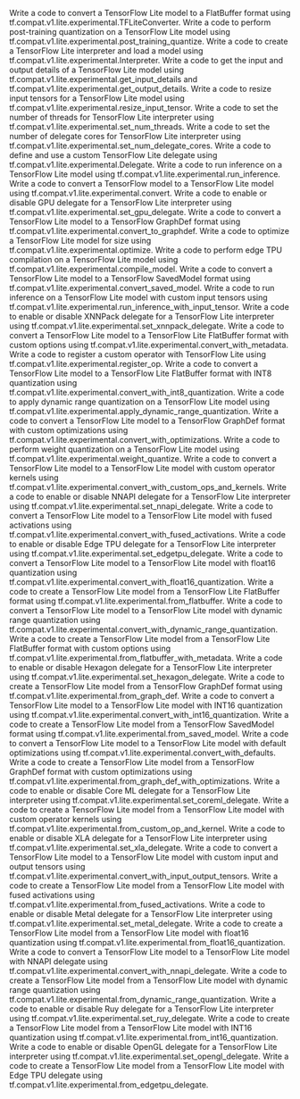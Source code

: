 
Write a code to convert a TensorFlow Lite model to a FlatBuffer format using tf.compat.v1.lite.experimental.TFLiteConverter.
Write a code to perform post-training quantization on a TensorFlow Lite model using tf.compat.v1.lite.experimental.post_training_quantize.
Write a code to create a TensorFlow Lite interpreter and load a model using tf.compat.v1.lite.experimental.Interpreter.
Write a code to get the input and output details of a TensorFlow Lite model using tf.compat.v1.lite.experimental.get_input_details and tf.compat.v1.lite.experimental.get_output_details.
Write a code to resize input tensors for a TensorFlow Lite model using tf.compat.v1.lite.experimental.resize_input_tensor.
Write a code to set the number of threads for TensorFlow Lite interpreter using tf.compat.v1.lite.experimental.set_num_threads.
Write a code to set the number of delegate cores for TensorFlow Lite interpreter using tf.compat.v1.lite.experimental.set_num_delegate_cores.
Write a code to define and use a custom TensorFlow Lite delegate using tf.compat.v1.lite.experimental.Delegate.
Write a code to run inference on a TensorFlow Lite model using tf.compat.v1.lite.experimental.run_inference.
Write a code to convert a TensorFlow model to a TensorFlow Lite model using tf.compat.v1.lite.experimental.convert.
Write a code to enable or disable GPU delegate for a TensorFlow Lite interpreter using tf.compat.v1.lite.experimental.set_gpu_delegate.
Write a code to convert a TensorFlow Lite model to a TensorFlow GraphDef format using tf.compat.v1.lite.experimental.convert_to_graphdef.
Write a code to optimize a TensorFlow Lite model for size using tf.compat.v1.lite.experimental.optimize.
Write a code to perform edge TPU compilation on a TensorFlow Lite model using tf.compat.v1.lite.experimental.compile_model.
Write a code to convert a TensorFlow Lite model to a TensorFlow SavedModel format using tf.compat.v1.lite.experimental.convert_saved_model.
Write a code to run inference on a TensorFlow Lite model with custom input tensors using tf.compat.v1.lite.experimental.run_inference_with_input_tensor.
Write a code to enable or disable XNNPack delegate for a TensorFlow Lite interpreter using tf.compat.v1.lite.experimental.set_xnnpack_delegate.
Write a code to convert a TensorFlow Lite model to a TensorFlow Lite FlatBuffer format with custom options using tf.compat.v1.lite.experimental.convert_with_metadata.
Write a code to register a custom operator with TensorFlow Lite using tf.compat.v1.lite.experimental.register_op.
Write a code to convert a TensorFlow Lite model to a TensorFlow Lite FlatBuffer format with INT8 quantization using tf.compat.v1.lite.experimental.convert_with_int8_quantization.
Write a code to apply dynamic range quantization on a TensorFlow Lite model using tf.compat.v1.lite.experimental.apply_dynamic_range_quantization.
Write a code to convert a TensorFlow Lite model to a TensorFlow GraphDef format with custom optimizations using tf.compat.v1.lite.experimental.convert_with_optimizations.
Write a code to perform weight quantization on a TensorFlow Lite model using tf.compat.v1.lite.experimental.weight_quantize.
Write a code to convert a TensorFlow Lite model to a TensorFlow Lite model with custom operator kernels using tf.compat.v1.lite.experimental.convert_with_custom_ops_and_kernels.
Write a code to enable or disable NNAPI delegate for a TensorFlow Lite interpreter using tf.compat.v1.lite.experimental.set_nnapi_delegate.
Write a code to convert a TensorFlow Lite model to a TensorFlow Lite model with fused activations using tf.compat.v1.lite.experimental.convert_with_fused_activations.
Write a code to enable or disable Edge TPU delegate for a TensorFlow Lite interpreter using tf.compat.v1.lite.experimental.set_edgetpu_delegate.
Write a code to convert a TensorFlow Lite model to a TensorFlow Lite model with float16 quantization using tf.compat.v1.lite.experimental.convert_with_float16_quantization.
Write a code to create a TensorFlow Lite model from a TensorFlow Lite FlatBuffer format using tf.compat.v1.lite.experimental.from_flatbuffer.
Write a code to convert a TensorFlow Lite model to a TensorFlow Lite model with dynamic range quantization using tf.compat.v1.lite.experimental.convert_with_dynamic_range_quantization.
Write a code to create a TensorFlow Lite model from a TensorFlow Lite FlatBuffer format with custom options using tf.compat.v1.lite.experimental.from_flatbuffer_with_metadata.
Write a code to enable or disable Hexagon delegate for a TensorFlow Lite interpreter using tf.compat.v1.lite.experimental.set_hexagon_delegate.
Write a code to create a TensorFlow Lite model from a TensorFlow GraphDef format using tf.compat.v1.lite.experimental.from_graph_def.
Write a code to convert a TensorFlow Lite model to a TensorFlow Lite model with INT16 quantization using tf.compat.v1.lite.experimental.convert_with_int16_quantization.
Write a code to create a TensorFlow Lite model from a TensorFlow SavedModel format using tf.compat.v1.lite.experimental.from_saved_model.
Write a code to convert a TensorFlow Lite model to a TensorFlow Lite model with default optimizations using tf.compat.v1.lite.experimental.convert_with_defaults.
Write a code to create a TensorFlow Lite model from a TensorFlow GraphDef format with custom optimizations using tf.compat.v1.lite.experimental.from_graph_def_with_optimizations.
Write a code to enable or disable Core ML delegate for a TensorFlow Lite interpreter using tf.compat.v1.lite.experimental.set_coreml_delegate.
Write a code to create a TensorFlow Lite model from a TensorFlow Lite model with custom operator kernels using tf.compat.v1.lite.experimental.from_custom_op_and_kernel.
Write a code to enable or disable XLA delegate for a TensorFlow Lite interpreter using tf.compat.v1.lite.experimental.set_xla_delegate.
Write a code to convert a TensorFlow Lite model to a TensorFlow Lite model with custom input and output tensors using tf.compat.v1.lite.experimental.convert_with_input_output_tensors.
Write a code to create a TensorFlow Lite model from a TensorFlow Lite model with fused activations using tf.compat.v1.lite.experimental.from_fused_activations.
Write a code to enable or disable Metal delegate for a TensorFlow Lite interpreter using tf.compat.v1.lite.experimental.set_metal_delegate.
Write a code to create a TensorFlow Lite model from a TensorFlow Lite model with float16 quantization using tf.compat.v1.lite.experimental.from_float16_quantization.
Write a code to convert a TensorFlow Lite model to a TensorFlow Lite model with NNAPI delegate using tf.compat.v1.lite.experimental.convert_with_nnapi_delegate.
Write a code to create a TensorFlow Lite model from a TensorFlow Lite model with dynamic range quantization using tf.compat.v1.lite.experimental.from_dynamic_range_quantization.
Write a code to enable or disable Ruy delegate for a TensorFlow Lite interpreter using tf.compat.v1.lite.experimental.set_ruy_delegate.
Write a code to create a TensorFlow Lite model from a TensorFlow Lite model with INT16 quantization using tf.compat.v1.lite.experimental.from_int16_quantization.
Write a code to enable or disable OpenGL delegate for a TensorFlow Lite interpreter using tf.compat.v1.lite.experimental.set_opengl_delegate.
Write a code to create a TensorFlow Lite model from a TensorFlow Lite model with Edge TPU delegate using tf.compat.v1.lite.experimental.from_edgetpu_delegate.